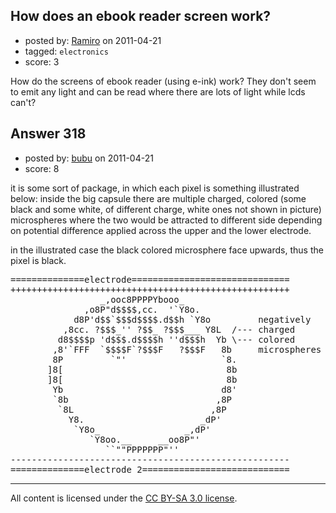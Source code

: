 ## How does an ebook reader screen work?

- posted by: [Ramiro](https://stackexchange.com/users/-1/9-ramiro) on 2011-04-21
- tagged: `electronics`
- score: 3

How do the screens of ebook reader (using e-ink) work? They don't seem to emit any light and can be read where there are lots of light while lcds can't?


## Answer 318

- posted by: [bubu](https://stackexchange.com/users/-1/109-bubu) on 2011-04-21
- score: 8

it is some sort of package, in which each pixel is something illustrated below:
inside the big capsule there are multiple charged, colored (some black and some white, of different charge, white ones not shown in picture) microspheres where the two would be attracted to different side depending on potential difference applied across the upper and the lower electrode.

in the illustrated case the black colored microsphere face upwards, thus the pixel is black.

<pre>==============electrode==============================
+++++++++++++++++++++++++++++++++++++++++++++++++++++
                 _,ooc8PPPPYbooo_
              ,o8P"d$$$$,cc.  '`Y8o.
            d8P'd$$`$$$d$$$$.d$$h `Y8o         negatively
          ,8cc. ?$$$_'' ?$$_ ?$$$___ Y8L  /--- charged
         d8$$$$p 'd$$$.d$$$$h ''d$$$h  Yb \--- colored 
        ,8'`FFF  `$$$$F`?$$$F   ?$$$F   8b     microspheres
        8P         `"'                  `8.
       ]8[                               8b
       ]8[                               8b
        Yb                              d8'
        `8b                            ,8P
         `8L                          ,8P
           Y8.                      _dP'
            `Y8o_                _,dP'
               `Y8oo.__     __oo8P"'
                  ``""PPPPPPP"''
-----------------------------------------------------
==============electrode 2============================
</pre>



---

All content is licensed under the [CC BY-SA 3.0 license](https://creativecommons.org/licenses/by-sa/3.0/).
